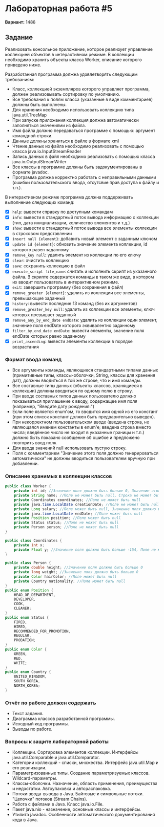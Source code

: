# Лабораторная работа #5

**Вариант:** 1488

## Задание

Реализовать консольное приложение, которое реализует управление коллекцией объектов в интерактивном режиме. В коллекции необходимо хранить объекты класса Worker, описание которого приведено ниже.

Разработанная программа должна удовлетворять следующим требованиям:

- Класс, коллекцией экземпляров которого управляет программа, должен реализовывать сортировку по умолчанию.
- Все требования к полям класса (указанные в виде комментариев) должны быть выполнены.
- Для хранения необходимо использовать коллекцию типа java.util.TreeMap
- При запуске приложения коллекция должна автоматически заполняться значениями из файла.
- Имя файла должно передаваться программе с помощью: аргумент командной строки.
- Данные должны храниться в файле в формате xml
- Чтение данных из файла необходимо реализовать с помощью класса java.io.InputStreamReader
- Запись данных в файл необходимо реализовать с помощью класса java.io.OutputStreamWriter
- Все классы в программе должны быть задокументированы в формате javadoc.
- Программа должна корректно работать с неправильными данными (ошибки пользовательского ввода, отсутсвие прав доступа к файлу и т.п.).

В интерактивном режиме программа должна поддерживать выполнение следующих команд:

- [x] `help`: вывести справку по доступным командам
- [x] `info`: вывести в стандартный поток вывода информацию о коллекции (тип, дата инициализации, количество элементов и т.д.)
- [x] `show`: вывести в стандартный поток вывода все элементы коллекции в строковом представлении
- [x] `insert null {element}`: добавить новый элемент с заданным ключом
- [x] `update id {element}`: обновить значение элемента коллекции, id которого равен заданному
- [x] `remove_key null`: удалить элемент из коллекции по его ключу
- [x] `clear`: очистить коллекцию
- [x] `save`: сохранить коллекцию в файл
- [x] `execute_script file_name`: считать и исполнить скрипт из указанного файла. В скрипте содержатся команды в таком же виде, в котором их вводит пользователь в интерактивном режиме.
- [x] `exit`: завершить программу (без сохранения в файл)
- [x] `remove_greater {element}`: удалить из коллекции все элементы, превышающие заданный
- [x] `history`: вывести последние 13 команд (без их аргументов)
- [x] `remove_greater_key null`: удалить из коллекции все элементы, ключ которых превышает заданный
- [x] `remove_any_by_end_date endDate`: удалить из коллекции один элемент, значение поля endDate которого эквивалентно заданному
- [x] `filter_by_end_date endDate`: вывести элементы, значение поля endDate которых равно заданному
- [x] `print_ascending`: вывести элементы коллекции в порядке возрастания

### Формат ввода команд

- Все аргументы команды, являющиеся стандартными типами данных (примитивные типы, классы-оболочки, String, классы для хранения дат), должны вводиться в той же строке, что и имя команды.
- Все составные типы данных (объекты классов, хранящиеся в коллекции) должны вводиться по одному полю в строку.
- При вводе составных типов данных пользователю должно показываться приглашение к вводу, содержащее имя поля (например, "Введите дату рождения:")
- Если поле является enum'ом, то вводится имя одной из его констант (при этом список констант должен быть предварительно выведен).
- При некорректном пользовательском вводе (введена строка, не являющаяся именем константы в enum'е; введена строка вместо числа; введённое число не входит в указанные границы и т.п.) должно быть показано сообщение об ошибке и предложено повторить ввод поля.
- Для ввода значений null использовать пустую строку.
- Поля с комментарием "Значение этого поля должно генерироваться автоматически" не должны вводиться пользователем вручную при добавлении.

### Описание хранимых в коллекции классов

```java
public class Worker {
    private int id; //Значение поля должно быть больше 0, Значение этого поля должно быть уникальным, Значение этого поля должно генерироваться автоматически
    private String name; //Поле не может быть null, Строка не может быть пустой
    private Coordinates coordinates; //Поле не может быть null
    private java.time.LocalDate creationDate; //Поле не может быть null, Значение этого поля должно генерироваться автоматически
    private Long salary; //Поле может быть null, Значение поля должно быть больше 0
    private java.time.LocalDate endDate; //Поле может быть null
    private Position position; //Поле может быть null
    private Status status; //Поле не может быть null
    private Person person; //Поле не может быть null
}

public class Coordinates {
    private int x;
    private Float y; //Значение поля должно быть больше -154, Поле не может быть null
}

public class Person {
    private double height; //Значение поля должно быть больше 0
    private long weight; //Значение поля должно быть больше 0
    private Color hairColor; //Поле может быть null
    private Country nationality; //Поле может быть null
}
public enum Position {
    HEAD_OF_DEPARTMENT,
    DEVELOPER,
    COOK,
    CLEANER;
}
public enum Status {
    FIRED,
    HIRED,
    RECOMMENDED_FOR_PROMOTION,
    REGULAR,
    PROBATION;
}
public enum Color {
    GREEN,
    RED,
    WHITE;
}
public enum Country {
    UNITED_KINGDOM,
    SOUTH_KOREA,
    NORTH_KOREA;
}
```

### Отчёт по работе должен содержать

- Текст задания.
- Диаграмма классов разработанной программы.
- Исходный код программы.
- Выводы по работе.

### Вопросы к защите лабораторной работы

- Коллекции. Сортировка элементов коллекции. Интерфейсы java.util.Comparable и java.util.Comparator.
- Категории коллекций - списки, множества. Интерфейс java.util.Map и его реализации.
- Параметризованные типы. Создание параметризуемых классов. Wildcard-параметры.
- Классы-оболочки. Назначение, область применения, преимущества и недостатки. Автоупаковка и автораспаковка.
- Потоки ввода-вывода в Java. Байтовые и символьные потоки. "Цепочки" потоков (Stream Chains).
- Работа с файлами в Java. Класс java.io.File.
- Пакет java.nio - назначение, основные классы и интерфейсы.
- Утилита javadoc. Особенности автоматического документирования кода в Java.

